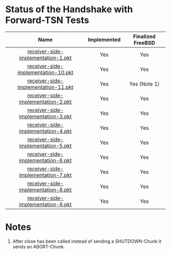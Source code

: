 # Status of the Handshake with Forward-TSN Tests

| Name                                                                             | Implemented   | Finalized FreeBSD |
| :------------------------------------------------------------------------------: | :-----------: | :---------------: |
| [receiver-side-implementation-1.pkt](receiver-side-implementation-1.pkt "-")     | Yes           | Yes               |
| [receiver-side-implementation-10.pkt](receiver-side-implementation-10.pkt "-")   | Yes           | Yes               |
| [receiver-side-implementation-11.pkt](receiver-side-implementation-11.pkt "-")   | Yes           | Yes (Note 1)      |
| [receiver-side-implementation-2.pkt](receiver-side-implementation-2.pkt "-")     | Yes           | Yes               |
| [receiver-side-implementation-3.pkt](receiver-side-implementation-3.pkt "-")     | Yes           | Yes               |
| [receiver-side-implementation-4.pkt](receiver-side-implementation-4.pkt "-")     | Yes           | Yes               |
| [receiver-side-implementation-5.pkt](receiver-side-implementation-5.pkt "-")     | Yes           | Yes               |
| [receiver-side-implementation-6.pkt](receiver-side-implementation-6.pkt "-")     | Yes           | Yes               |
| [receiver-side-implementation-7.pkt](receiver-side-implementation-7.pkt "-")     | Yes           | Yes               |
| [receiver-side-implementation-8.pkt](receiver-side-implementation-8.pkt "-")     | Yes           | Yes               |
| [receiver-side-implementation-9.pkt](receiver-side-implementation-9.pkt "-")     | Yes           | Yes               |

# Notes
1. After close has been called instead of sending a SHUTDOWN-Chunk it sends an ABORT-Chunk.
